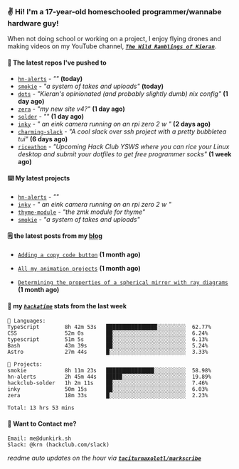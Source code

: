### ✌️ Hi! I'm a 17-year-old homeschooled programmer/wannabe hardware guy!

When not doing school or working on a project, I enjoy flying drones and making videos on my YouTube channel, [**_`The Wild Ramblings of Kieran`_**](https://youtube.com/@kieran.rambles).

#### 👷 The latest repos I've pushed to

- [`hn-alerts`](https://github.com/taciturnaxolotl/hn-alerts) - _""_ **(today)**
- [`smokie`](https://github.com/taciturnaxolotl/smokie) - _"a system of takes and uploads"_ **(today)**
- [`dots`](https://github.com/taciturnaxolotl/dots) - _"Kieran's opinionated (and probably slightly dumb) nix config"_ **(1 day ago)**
- [`zera`](https://github.com/taciturnaxolotl/zera) - _"my new site v4?"_ **(1 day ago)**
- [`solder`](https://github.com/hackclub/solder) - _""_ **(1 day ago)**
- [`inky`](https://github.com/taciturnaxolotl/inky) - _" an eink camera running on an rpi zero 2 w "_ **(2 days ago)**
- [`charming-slack`](https://github.com/taciturnaxolotl/charming-slack) - _"A cool slack over ssh project with a pretty bubbletea tui"_ **(6 days ago)**
- [`riceathon`](https://github.com/hackclub/riceathon) - _"Upcoming Hack Club YSWS where you can rice your Linux desktop and submit your dotfiles to get free programmer socks"_ **(1 week ago)**

#### ⌨️ My latest projects

- [`hn-alerts`](https://github.com/taciturnaxolotl/hn-alerts) - _""_
- [`inky`](https://github.com/taciturnaxolotl/inky) - _" an eink camera running on an rpi zero 2 w "_
- [`thyme-module`](https://github.com/taciturnaxolotl/thyme-module) - _"the zmk module for thyme"_
- [`smokie`](https://github.com/taciturnaxolotl/smokie) - _"a system of takes and uploads"_

#### 🗒️ the latest posts from my [blog](https://dunkirk.sh)

- [`Adding a copy code button`](https://dunkirk.sh/blog/adding-a-copy-button/) **(1 month ago)**

- [`All my animation projects`](https://dunkirk.sh/blog/my-animations/) **(1 month ago)**

- [`Determining the properties of a spherical mirror with ray diagrams`](https://dunkirk.sh/blog/spherical-ray-diagrams/) **(1 month ago)**



#### 📡 my [_`hackatime`_](https://waka.hackclub.com) stats from the last week

```text
💾 Languages:
TypeScript        8h 42m 53s   ████████████████░░░░░░░░░  62.77%
CSS               52m 0s       ██░░░░░░░░░░░░░░░░░░░░░░░  6.24%
typescript        51m 5s       ██░░░░░░░░░░░░░░░░░░░░░░░  6.13%
Bash              43m 39s      ██░░░░░░░░░░░░░░░░░░░░░░░  5.24%
Astro             27m 44s      █░░░░░░░░░░░░░░░░░░░░░░░░  3.33%

💼 Projects:
smokie            8h 11m 23s   ███████████████░░░░░░░░░░  58.98%
hn-alerts         2h 45m 44s   █████░░░░░░░░░░░░░░░░░░░░  19.89%
hackclub-solder   1h 2m 11s    ██░░░░░░░░░░░░░░░░░░░░░░░  7.46%
inky              50m 15s      ██░░░░░░░░░░░░░░░░░░░░░░░  6.03%
zera              18m 33s      █░░░░░░░░░░░░░░░░░░░░░░░░  2.23%

Total: 13 hrs 53 mins
```

#### 📮 Want to Contact me?

```text
Email: me@dunkirk.sh
Slack: @krn (hackclub.com/slack)
```

_readme auto updates on the hour via [**`taciturnaxolotl/markscribe`**](https://github.com/taciturnaxolotl/markscribe)_
